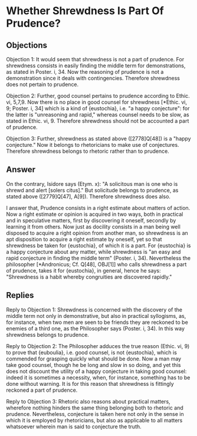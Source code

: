 # Whether Shrewdness Is Part Of Prudence?

## Objections

Objection 1: It would seem that shrewdness is not a part of prudence. For shrewdness consists in easily finding the middle term for demonstrations, as stated in Poster. i, 34. Now the reasoning of prudence is not a demonstration since it deals with contingencies. Therefore shrewdness does not pertain to prudence.

Objection 2: Further, good counsel pertains to prudence according to Ethic. vi, 5,7,9. Now there is no place in good counsel for shrewdness [*Ethic. vi, 9; Poster. i, 34] which is a kind of {eustochia}, i.e. "a happy conjecture": for the latter is "unreasoning and rapid," whereas counsel needs to be slow, as stated in Ethic. vi, 9. Therefore shrewdness should not be accounted a part of prudence.

Objection 3: Further, shrewdness as stated above ([2778]Q[48]) is a "happy conjecture." Now it belongs to rhetoricians to make use of conjectures. Therefore shrewdness belongs to rhetoric rather than to prudence.

## Answer

On the contrary, Isidore says (Etym. x): "A solicitous man is one who is shrewd and alert [solers citus]." But solicitude belongs to prudence, as stated above ([2779]Q[47], A[9]). Therefore shrewdness does also.

I answer that, Prudence consists in a right estimate about matters of action. Now a right estimate or opinion is acquired in two ways, both in practical and in speculative matters, first by discovering it oneself, secondly by learning it from others. Now just as docility consists in a man being well disposed to acquire a right opinion from another man, so shrewdness is an apt disposition to acquire a right estimate by oneself, yet so that shrewdness be taken for {eustochia}, of which it is a part. For {eustochia} is a happy conjecture about any matter, while shrewdness is "an easy and rapid conjecture in finding the middle term" (Poster. i, 34). Nevertheless the philosopher [*Andronicus; Cf. Q[48], OBJ[1]] who calls shrewdness a part of prudence, takes it for {eustochia}, in general, hence he says: "Shrewdness is a habit whereby congruities are discovered rapidly."

## Replies

Reply to Objection 1: Shrewdness is concerned with the discovery of the middle term not only in demonstrative, but also in practical syllogisms, as, for instance, when two men are seen to be friends they are reckoned to be enemies of a third one, as the Philosopher says (Poster. i, 34). In this way shrewdness belongs to prudence.

Reply to Objection 2: The Philosopher adduces the true reason (Ethic. vi, 9) to prove that {euboulia}, i.e. good counsel, is not {eustochia}, which is commended for grasping quickly what should be done. Now a man may take good counsel, though he be long and slow in so doing, and yet this does not discount the utility of a happy conjecture in taking good counsel: indeed it is sometimes a necessity, when, for instance, something has to be done without warning. It is for this reason that shrewdness is fittingly reckoned a part of prudence.

Reply to Objection 3: Rhetoric also reasons about practical matters, wherefore nothing hinders the same thing belonging both to rhetoric and prudence. Nevertheless, conjecture is taken here not only in the sense in which it is employed by rhetoricians, but also as applicable to all matters whatsoever wherein man is said to conjecture the truth.